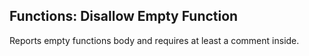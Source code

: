 ## Functions: Disallow Empty Function

Reports empty functions body and requires at least a comment inside.
